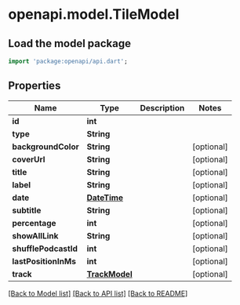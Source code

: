# openapi.model.TileModel

## Load the model package
```dart
import 'package:openapi/api.dart';
```

## Properties
Name | Type | Description | Notes
------------ | ------------- | ------------- | -------------
**id** | **int** |  | 
**type** | **String** |  | 
**backgroundColor** | **String** |  | [optional] 
**coverUrl** | **String** |  | [optional] 
**title** | **String** |  | [optional] 
**label** | **String** |  | [optional] 
**date** | [**DateTime**](DateTime.md) |  | [optional] 
**subtitle** | **String** |  | [optional] 
**percentage** | **int** |  | [optional] 
**showAllLink** | **String** |  | [optional] 
**shufflePodcastId** | **int** |  | [optional] 
**lastPositionInMs** | **int** |  | [optional] 
**track** | [**TrackModel**](TrackModel.md) |  | [optional] 

[[Back to Model list]](../README.md#documentation-for-models) [[Back to API list]](../README.md#documentation-for-api-endpoints) [[Back to README]](../README.md)


